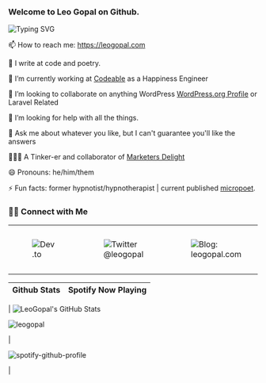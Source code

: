 ### Welcome to Leo Gopal on Github.

![Typing SVG](https://readme-typing-svg.herokuapp.com?lines=Hi+there+%F0%9F%91%8B;I+am+Leo+Gopal.+Read+on+to+get+to+know+me)

📫 How to reach me: https://leogopal.com

📝 I write at code and poetry.

🔭 I’m currently working at [Codeable](https://codeable.io/) as a Happiness Engineer

👯 I’m looking to collaborate on anything WordPress [WordPress.org Profile](https://profiles.wordpress.org/leogopal) or Laravel Related

🤔 I’m looking for help with all the things.

💬 Ask me about whatever you like, but I can't guarantee you'll like the answers

👨🏻‍💻 A Tinker-er and collaborator of [Marketers Delight](https://marketersdelight.com/ref/leogopal/)

😄 Pronouns: he/him/them

⚡ Fun facts: former hypnotist/hypnotherapist | current published [micropoet](https://instagram.com/leoswrite).

### 🤝🏻 Connect with Me

<table><tbody><tr><td><figure class="image"><img src="https://img.shields.io/badge/Dev.to-gray?style=flat-square&amp;logo=dev-to" alt="Dev.to"></figure></td><td><figure class="image"><img src="https://img.shields.io/badge/-@leogopal-gray.svg?colorA=6A788D&amp;colorB=1da1f2&amp;style=for-the-badge" alt="Twitter @leogopal"></figure></td><td><figure class="image"><img src="https://img.shields.io/badge/-Visit%20Website-gray.svg?colorA=6A788D&amp;colorB=6A788D&amp;style=for-the-badge" alt="Blog: leogopal.com"></figure></td><td><figure class="image"><img src="https://img.shields.io/badge/LINKEDIN-gray.svg?colorA=6A788D&amp;colorB=6A788D&amp;style=for-the-badge" alt="LinkedIn @leogopal"></figure></td><td><figure class="image"><img src="https://komarev.com/ghpvc/?username=leogopal&amp;color=blue&amp;label=Profile%20Views" alt="Profile Views"></figure></td><td><figure class="image"><img src="https://img.shields.io/github/followers/leogopal?label=GitHub%20Followers" alt="Github Followers"></figure></td></tr></tbody></table>

| Github Stats | Spotify Now Playing |
| --- | --- |
| 
![LeoGopal's GitHub Stats](https://github-readme-stats.vercel.app/api?username=leogopal&show_icons=true)

![leogopal](https://github-readme-streak-stats.herokuapp.com/?user=leogopal&)

 | 

![spotify-github-profile](https://spotify-github-profile.vercel.app/api/view?uid=leogopal&cover_image=true&theme=default)

 |

